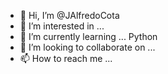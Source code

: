 - 👋 Hi, I’m @JAlfredoCota
- 👀 I’m interested in ...
- 🌱 I’m currently learning ... Python
- 💞️ I’m looking to collaborate on ...
- 📫 How to reach me ...

<!---
JAlfredoCota/JAlfredoCota is a ✨ special ✨ repository because its `README.md` (this file) appears on your GitHub profile.
You can click the Preview link to take a look at your changes.
--->
